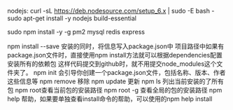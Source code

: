 
nodejs:
curl -sL https://deb.nodesource.com/setup_6.x | sudo -E bash -
sudo apt-get install -y nodejs build-essential

sudo npm install -y -g pm2 mysql redis express 


npm install <name> --save  安装的同时，将信息写入package.json中
项目路径中如果有package.json文件时，直接使用npm install方法就可以根据dependencies配置安装所有的依赖包
这样代码提交到github时，就不用提交node_modules这个文件夹了。
npm init 会引导你创建一个package.json文件，包括名称、版本、作者这些信息等
npm remove <name>移除
npm update <name>更新
npm ls 列出当前安装的了所有包
npm root查看当前包的安装路径
npm root -g  查看全局的包的安装路径
npm help 帮助，如果要单独查看install命令的帮助，可以使用的npm help install